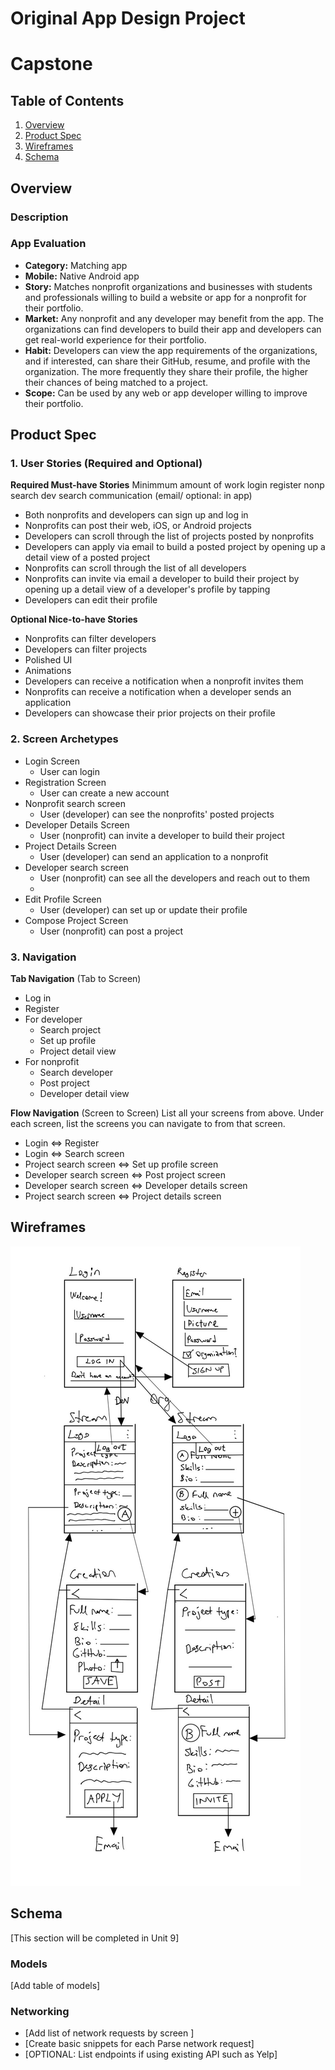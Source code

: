 Original App Design Project
===

# Capstone

## Table of Contents
1. [Overview](#Overview)
1. [Product Spec](#Product-Spec)
1. [Wireframes](#Wireframes)
1. [Schema](#Schema)


## Overview
### Description


### App Evaluation
- **Category:** Matching app
- **Mobile:** Native Android app
- **Story:** Matches nonprofit organizations and businesses with students and professionals willing to build a website or app for a nonprofit for their portfolio.
- **Market:** Any nonprofit and any developer may benefit from the app. The organizations can find developers to build their app and developers can get real-world experience for their portfolio. 
- **Habit:** Developers can view the app requirements of the organizations, and if interested, can share their GitHub, resume, and profile with the organization. The more frequently they share their profile, the higher their chances of being matched to a project. 
- **Scope:** Can be used by any web or app developer willing to improve their portfolio.

## Product Spec

### 1. User Stories (Required and Optional)

**Required Must-have Stories**
Minimmum amount of work
login 
register 
nonp search 
dev search
communication (email/ optional: in app)


* Both nonprofits and developers can sign up and log in
* Nonprofits can post their web, iOS, or Android projects
* Developers can scroll through the list of projects posted by nonprofits
* Developers can apply via email to build a posted project by opening up a detail view of a posted project
* Nonprofits can scroll through the list of all developers
* Nonprofits can invite via email a developer to build their project  by opening up a detail view of a developer's profile by tapping
* Developers can edit their profile 

**Optional Nice-to-have Stories**

* Nonprofits can filter developers
* Developers can filter projects
* Polished UI
* Animations
* Developers can receive a notification when a nonprofit invites them
* Nonprofits can receive a notification when a developer sends an application
* Developers can showcase their prior projects on their profile


### 2. Screen Archetypes

* Login Screen
   * User can login
* Registration Screen
   * User can create a new account
 * Nonprofit search screen
   * User (developer) can see the nonprofits' posted projects
 * Developer Details Screen
     * User (nonprofit) can invite a developer to build their project
 * Project Details Screen
     * User (developer) can send an application to a nonprofit
 * Developer search screen
   * User (nonprofit) can see all the developers and reach out to them
   * 
 * Edit Profile Screen
   * User (developer) can set up or update their profile
 * Compose Project Screen
   * User (nonprofit) can post a project 




### 3. Navigation

**Tab Navigation** (Tab to Screen)


* Log in
* Register
* For developer
    * Search project
    * Set up profile
    * Project detail view
* For nonprofit
    * Search developer
    * Post project
    * Developer detail view

**Flow Navigation** (Screen to Screen)
List all your screens from above. Under each screen, list the screens you can navigate to from that screen.

* Login <=> Register
* Login <=> Search screen
* Project search screen <=> Set up profile screen
* Developer search screen <=> Post project screen
* Developer search screen <=> Developer details screen
* Project search screen <=> Project details screen



## Wireframes
![alt-text](https://github.com/orhun-kolgeli/Capstone/blob/main/capstone_wireframes.jpg)



## Schema 
[This section will be completed in Unit 9]
### Models
[Add table of models]
### Networking
- [Add list of network requests by screen ]
- [Create basic snippets for each Parse network request]
- [OPTIONAL: List endpoints if using existing API such as Yelp]
